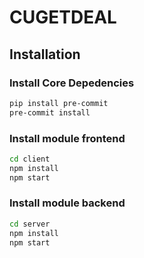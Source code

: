 # CUGETDEAL

## Installation
### Install Core Depedencies
```bash
pip install pre-commit
pre-commit install
```
### Install module frontend
```bash
cd client
npm install
npm start
```

### Install module backend
```bash
cd server
npm install
npm start
```
